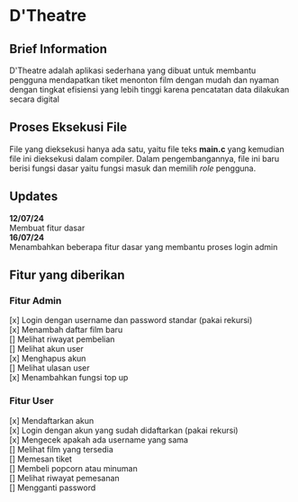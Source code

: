 # D'Theatre
## Brief Information
D'Theatre adalah aplikasi sederhana yang dibuat untuk membantu pengguna mendapatkan tiket menonton film dengan mudah dan nyaman dengan tingkat efisiensi yang lebih tinggi karena pencatatan data dilakukan secara digital

## Proses Eksekusi File
File yang dieksekusi hanya ada satu, yaitu file teks **main.c** yang kemudian file ini dieksekusi dalam compiler. Dalam pengembangannya, file ini baru berisi fungsi dasar yaitu fungsi masuk dan memilih *role* pengguna. 

## Updates
**12/07/24**<br/>
Membuat fitur dasar<br/>
**16/07/24**<br/>
Menambahkan beberapa fitur dasar yang membantu proses login admin<br/>

## Fitur yang diberikan
### Fitur Admin
[x] Login dengan username dan password standar (pakai rekursi)<br/>
[x] Menambah daftar film baru<br/>
[] Melihat riwayat pembelian<br/>
[] Melihat akun user<br/>
[x] Menghapus akun<br/>
[] Melihat ulasan user<br/>
[x] Menambahkan fungsi top up

### Fitur User
[x] Mendaftarkan akun<br/>
[x] Login dengan akun yang sudah didaftarkan (pakai rekursi)<br/>
[x] Mengecek apakah ada username yang sama<br/>
[] Melihat film yang tersedia<br/>
[] Memesan tiket<br/>
[] Membeli popcorn atau minuman<br/>
[] Melihat riwayat pemesanan<br/>
[] Mengganti password<br/>
